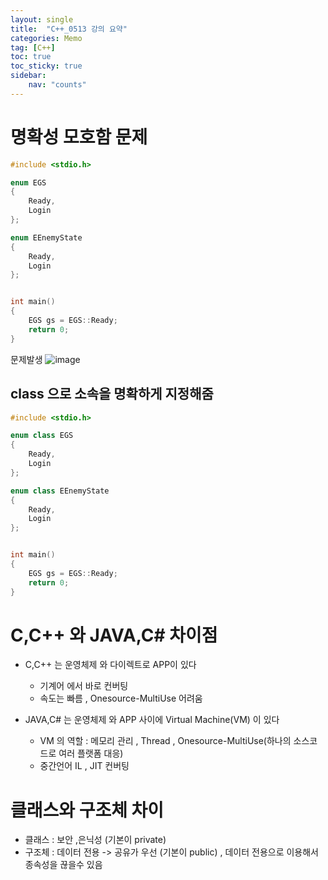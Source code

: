 ```yaml
---
layout: single
title:  "C++_0513 강의 요약"
categories: Memo
tag: [C++]
toc: true
toc_sticky: true
sidebar:
    nav: "counts"
---
```


# 명확성 모호함 문제

```cpp
#include <stdio.h>

enum EGS
{
	Ready,
	Login
};

enum EEnemyState
{
	Ready,
	Login
};


int main()
{
	EGS gs = EGS::Ready;
	return 0;
}
```
문제발생
![image](https://github.com/silverlnng/UE_FarmGame/assets/112385982/659ec586-7b54-41b3-b957-fd9af1986f22)

## class 으로 소속을 명확하게 지정해줌

```cpp
#include <stdio.h>

enum class EGS
{
	Ready,
	Login
};

enum class EEnemyState
{
	Ready,
	Login
};


int main()
{
	EGS gs = EGS::Ready;
	return 0;
}
```
# C,C++ 와 JAVA,C# 차이점

- C,C++ 는 운영체제 와 다이렉트로 APP이 있다 
	- 기계어 에서 바로 컨버팅
	- 속도는 빠름 , Onesource-MultiUse 어려움

- JAVA,C# 는 운영체제 와 APP 사이에 Virtual Machine(VM) 이 있다
	- VM 의 역할 : 메모리 관리 , Thread , Onesource-MultiUse(하나의 소스코드로 여러 플랫폼 대응)
	- 중간언어 IL , JIT 컨버팅 


# 클래스와 구조체 차이

- 클래스 : 보안 ,은닉성 (기본이 private)
- 구조체 : 데이터 전용 -> 공유가 우선 (기본이 public) , 데이터 전용으로 이용해서 종속성을 끊을수 있음

